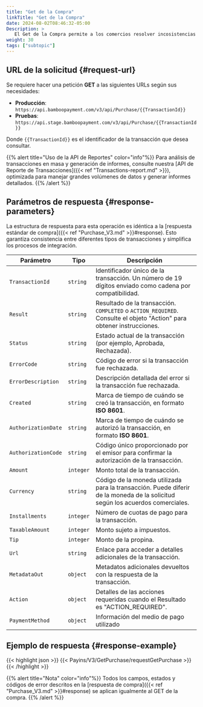 ```yaml
---
title: "Get de la Compra"
linkTitle: "Get de la Compra"
date: 2024-08-02T08:46:32-05:00
Description: >
   El Get de la Compra permite a los comercios resolver incosistencias en las transacciones y recuperar la información detallada de una compra específica.
weight: 30
tags: ["subtopic"]
---
```


## URL de la solicitud {#request-url}
Se requiere hacer una petición **GET** a las siguientes URLs según sus necesidades:

* **Producción**: `https://api.bamboopayment.com/v3/api/Purchase/{{TransactionId}}`
* **Pruebas**: `https://api.stage.bamboopayment.com/v3/api/Purchase/{{TransactionId}}`

Donde `{{TransactionId}}` es el identificador de la transacción que desea consultar.

{{% alert title="Uso de la API de Reportes" color="info"%}}
Para análisis de transacciones en masa y generación de informes, consulte nuestra [API de Reporte de Transacciones]({{< ref "Transactions-report.md" >}}), optimizada para manejar grandes volúmenes de datos y generar informes detallados.
{{% /alert %}}

## Parámetros de respuesta {#response-parameters}
La estructura de respuesta para esta operación es idéntica a la [respuesta estándar de compra]({{< ref "Purchase_V3.md" >}}#response). Esto garantiza consistencia entre diferentes tipos de transacciones y simplifica los procesos de integración.

| Parámetro | Tipo | Descripción |
|---|---|---|
| `TransactionId` | `string` | Identificador único de la transacción. Un número de 19 dígitos enviado como cadena por compatibilidad. |
| `Result` | `string` | Resultado de la transacción. `COMPLETED` o `ACTION_REQUIRED`. Consulte el objeto "Action" para obtener instrucciones. |
| `Status` | `string` | Estado actual de la transacción (por ejemplo, Aprobada, Rechazada). |
| `ErrorCode` | `string` | Código de error si la transacción fue rechazada. |
| `ErrorDescription` | `string` | Descripción detallada del error si la transacción fue rechazada. |
| `Created` | `string` | Marca de tiempo de cuándo se creó la transacción, en formato **ISO 8601**. |
| `AuthorizationDate` | `string` | Marca de tiempo de cuándo se autorizó la transacción, en formato **ISO 8601**. |
| `AuthorizationCode` | `string` | Código único proporcionado por el emisor para confirmar la autorización de la transacción. |
| `Amount` | `integer` | Monto total de la transacción. |
| `Currency` | `string` | Código de la moneda utilizada para la transacción. Puede diferir de la moneda de la solicitud según los acuerdos comerciales. |
| `Installments` | `integer` | Número de cuotas de pago para la transacción. |
| `TaxableAmount` | `integer` | Monto sujeto a impuestos. |
| `Tip` | `integer` | Monto de la propina. |
| `Url` | `string` | Enlace para acceder a detalles adicionales de la transacción. |
| `MetadataOut` | `object` | Metadatos adicionales devueltos con la respuesta de la transacción. |
| `Action` | `object` | Detalles de las acciones requeridas cuando el Resultado es "ACTION_REQUIRED". |
| `PaymentMethod` | `object` | Información del medio de pago utilizado |

## Ejemplo de respuesta {#response-example}

{{< highlight json >}}
{{< Payins/V3/GetPurchase/requestGetPurchase >}}
{{< /highlight >}} 

{{% alert title="Nota" color="info"%}}
Todos los campos, estados y códigos de error descritos en la [respuesta de compra]({{< ref "Purchase_V3.md" >}}#response) se aplican igualmente al GET de la compra.
{{% /alert %}}